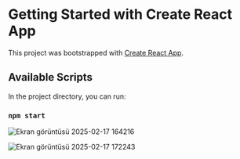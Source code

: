 # Getting Started with Create React App

This project was bootstrapped with [Create React App](https://github.com/facebook/create-react-app).

## Available Scripts

In the project directory, you can run:

### `npm start`

![Ekran görüntüsü 2025-02-17 164216](https://github.com/user-attachments/assets/de898418-f376-4ad8-84d1-e00ee4dc2179)


![Ekran görüntüsü 2025-02-17 172243](https://github.com/user-attachments/assets/5165c02d-61ed-49a2-8396-718cb61430bf)


